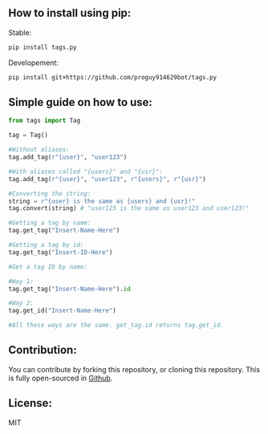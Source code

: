 ## How to install using pip:

Stable:
```sh
pip install tags.py
```

Developement:
```sh
pip install git+https://github.com/proguy914629bot/tags.py
```

## Simple guide on how to use:

```py
from tags import Tag

tag = Tag()

#Without aliases:
tag.add_tag(r"{user}", "user123")

#With aliases called "{users}" and "{usr}":
tag.add_tag(r"{user}", "user123", r"{users}", r"{usr}")

#Converting the string:
string = r"{user} is the same as {users} and {usr}!"
tag.convert(string) # "user123 is the same as user123 and user123!"

#Getting a tag by name:
tag.get_tag("Insert-Name-Here")

#Getting a tag by id:
tag.get_tag("Insert-ID-Here")

#Get a tag ID by name:

#Way 1:
tag.get_tag("Insert-Name-Here").id

#Way 2:
tag.get_id("Insert-Name-Here")

#All these ways are the same. get_tag.id returns tag.get_id.
```

## Contribution:
You can contribute by forking this repository, or cloning this repository. This is fully open-sourced in [Github](https://github.com/proguy914629bot/tags.py).

## License:
MIT